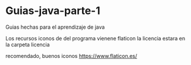 # Guias-java-parte-1
Guias hechas para el aprendizaje de java

Los recursos iconos de del programa vienene flaticon la licencia estara en la carpeta licencia

recomendado, buenos iconos https://www.flaticon.es/ 

